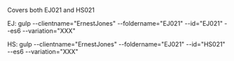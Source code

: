 Covers both EJ021 and HS021

 EJ:
 gulp --clientname="ErnestJones" --foldername="EJ021" --id="EJ021" --es6 --variation="XXX"

 HS: 
 gulp --clientname="ErnestJones" --foldername="EJ021" --id="HS021" --es6 --variation="XXX"
